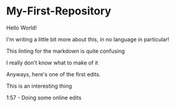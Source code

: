 # My-First-Repository
Hello World!


I'm writing a little bit more about this, in no language in particular!

This linting for the markdown is quite confusing

I really don't know what to make of it

Anyways, here's one of the first edits.

This is an interesting thing

1:57 - Doing some online edits
